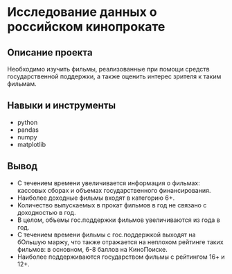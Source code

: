 # Исследование данных о российском кинопрокате

## Описание проекта
Необходимо изучить фильмы, реализованные при помощи средств государственной поддержки, а также оценить интерес зрителя к таким фильмам.


## Навыки и инструменты

- python
- pandas
- numpy
- matplotlib



## Вывод

* С течением времени увеличивается информация о фильмах: кассовых сборах и объемах государственного финансирования.
* Наиболее доходные фильмы входят в категорию 6+.
* Количество выпускаемых в прокат фильмов в год не связано с доходностью в год.
* В целом, объемы гос.поддержки фильмов увеличиваются из года в год.
* С течением времени фильмы с гос.поддержкой выходят на бОльшую маржу, что также отражается на неплохом рейтинге таких фильмов: в основном, 6-8 баллов на КиноПоиске.
* Наиболее поддерживаются государством фильмы с рейтингом 16+ и 12+.
